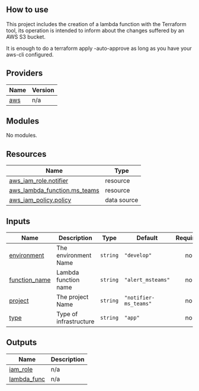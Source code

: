 ## How to use

This project includes the creation of a lambda function with the Terraform tool, its operation is intended to inform about the changes suffered by an AWS S3 bucket.

It is enough to do a terraform apply -auto-approve as long as you have your aws-cli configured.

## Providers

| Name | Version |
|------|---------|
| <a name="provider_aws"></a> [aws](#provider\_aws) | n/a |

## Modules

No modules.

## Resources

| Name | Type |
|------|------|
| [aws_iam_role.notifier](https://registry.terraform.io/providers/hashicorp/aws/latest/docs/resources/iam_role) | resource |
| [aws_lambda_function.ms_teams](https://registry.terraform.io/providers/hashicorp/aws/latest/docs/resources/lambda_function) | resource |
| [aws_iam_policy.policy](https://registry.terraform.io/providers/hashicorp/aws/latest/docs/data-sources/iam_policy) | data source |

## Inputs

| Name | Description | Type | Default | Required |
|------|-------------|------|---------|:--------:|
| <a name="input_environment"></a> [environment](#input\_environment) | The environment Name | `string` | `"develop"` | no |
| <a name="input_function_name"></a> [function\_name](#input\_function\_name) | Lambda function name | `string` | `"alert_msteams"` | no |
| <a name="input_project"></a> [project](#input\_project) | The project Name | `string` | `"notifier-ms_teams"` | no |
| <a name="input_type"></a> [type](#input\_type) | Type of infrastructure | `string` | `"app"` | no |

## Outputs

| Name | Description |
|------|-------------|
| <a name="output_iam_role"></a> [iam\_role](#output\_iam\_role) | n/a |
| <a name="output_lambda_func"></a> [lambda\_func](#output\_lambda\_func) | n/a |

